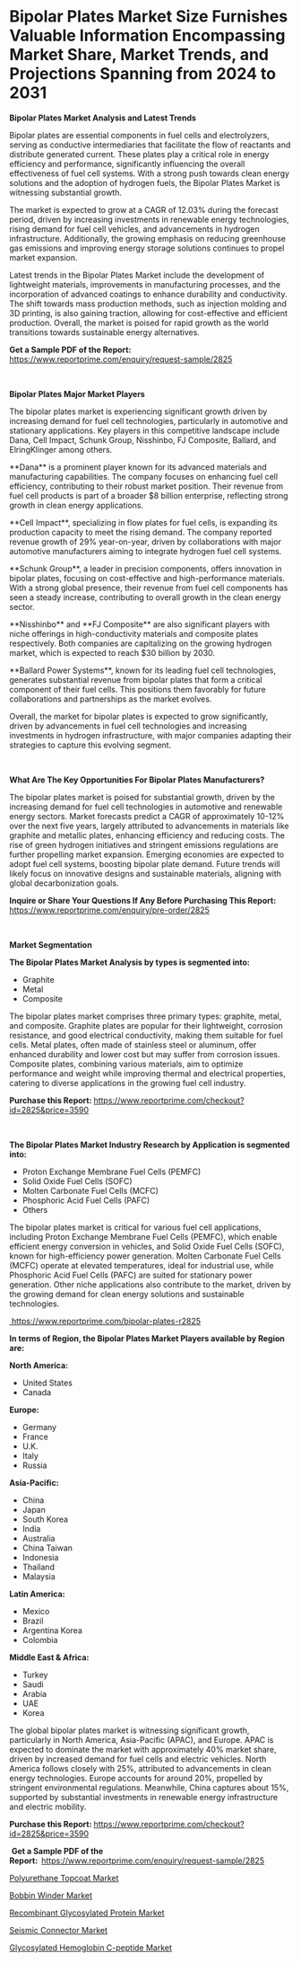 <p><h1>Bipolar Plates Market Size Furnishes Valuable Information Encompassing Market Share, Market Trends, and Projections Spanning from 2024 to 2031</h1></p><p><strong>Bipolar Plates Market Analysis and Latest Trends</strong></p>
<p><p>Bipolar plates are essential components in fuel cells and electrolyzers, serving as conductive intermediaries that facilitate the flow of reactants and distribute generated current. These plates play a critical role in energy efficiency and performance, significantly influencing the overall effectiveness of fuel cell systems. With a strong push towards clean energy solutions and the adoption of hydrogen fuels, the Bipolar Plates Market is witnessing substantial growth.</p><p>The market is expected to grow at a CAGR of 12.03% during the forecast period, driven by increasing investments in renewable energy technologies, rising demand for fuel cell vehicles, and advancements in hydrogen infrastructure. Additionally, the growing emphasis on reducing greenhouse gas emissions and improving energy storage solutions continues to propel market expansion.</p><p>Latest trends in the Bipolar Plates Market include the development of lightweight materials, improvements in manufacturing processes, and the incorporation of advanced coatings to enhance durability and conductivity. The shift towards mass production methods, such as injection molding and 3D printing, is also gaining traction, allowing for cost-effective and efficient production. Overall, the market is poised for rapid growth as the world transitions towards sustainable energy alternatives.</p></p>
<p><strong>Get a Sample PDF of the Report:&nbsp;</strong> <a href="https://www.reportprime.com/enquiry/request-sample/2825?utm_campaign=1833&utm_medium=2&utm_source=Github&utm_content=ia&utm_term=27112024&utm_id=bipolar-plates">https://www.reportprime.com/enquiry/request-sample/2825</a></p>
<p>&nbsp;</p>
<p><strong>Bipolar Plates Major Market Players</strong></p>
<p><p>The bipolar plates market is experiencing significant growth driven by increasing demand for fuel cell technologies, particularly in automotive and stationary applications. Key players in this competitive landscape include Dana, Cell Impact, Schunk Group, Nisshinbo, FJ Composite, Ballard, and ElringKlinger among others.</p><p>**Dana** is a prominent player known for its advanced materials and manufacturing capabilities. The company focuses on enhancing fuel cell efficiency, contributing to their robust market position. Their revenue from fuel cell products is part of a broader $8 billion enterprise, reflecting strong growth in clean energy applications.</p><p>**Cell Impact**, specializing in flow plates for fuel cells, is expanding its production capacity to meet the rising demand. The company reported revenue growth of 29% year-on-year, driven by collaborations with major automotive manufacturers aiming to integrate hydrogen fuel cell systems.</p><p>**Schunk Group**, a leader in precision components, offers innovation in bipolar plates, focusing on cost-effective and high-performance materials. With a strong global presence, their revenue from fuel cell components has seen a steady increase, contributing to overall growth in the clean energy sector.</p><p>**Nisshinbo** and **FJ Composite** are also significant players with niche offerings in high-conductivity materials and composite plates respectively. Both companies are capitalizing on the growing hydrogen market, which is expected to reach $30 billion by 2030.</p><p>**Ballard Power Systems**, known for its leading fuel cell technologies, generates substantial revenue from bipolar plates that form a critical component of their fuel cells. This positions them favorably for future collaborations and partnerships as the market evolves.</p><p>Overall, the market for bipolar plates is expected to grow significantly, driven by advancements in fuel cell technologies and increasing investments in hydrogen infrastructure, with major companies adapting their strategies to capture this evolving segment.</p></p>
<p>&nbsp;</p>
<p><strong>What Are The Key Opportunities For Bipolar Plates Manufacturers?</strong></p>
<p><p>The bipolar plates market is poised for substantial growth, driven by the increasing demand for fuel cell technologies in automotive and renewable energy sectors. Market forecasts predict a CAGR of approximately 10-12% over the next five years, largely attributed to advancements in materials like graphite and metallic plates, enhancing efficiency and reducing costs. The rise of green hydrogen initiatives and stringent emissions regulations are further propelling market expansion. Emerging economies are expected to adopt fuel cell systems, boosting bipolar plate demand. Future trends will likely focus on innovative designs and sustainable materials, aligning with global decarbonization goals.</p></p>
<p><strong>Inquire or Share Your Questions If Any Before Purchasing This Report:</strong> <a href="https://www.reportprime.com/enquiry/pre-order/2825?utm_campaign=1833&utm_medium=2&utm_source=Github&utm_content=ia&utm_term=27112024&utm_id=bipolar-plates">https://www.reportprime.com/enquiry/pre-order/2825</a></p>
<p>&nbsp;</p>
<p><strong>Market Segmentation</strong></p>
<p><strong>The Bipolar Plates Market Analysis by types is segmented into:</strong></p>
<p><ul><li>Graphite</li><li>Metal</li><li>Composite</li></ul></p>
<p><p>The bipolar plates market comprises three primary types: graphite, metal, and composite. Graphite plates are popular for their lightweight, corrosion resistance, and good electrical conductivity, making them suitable for fuel cells. Metal plates, often made of stainless steel or aluminum, offer enhanced durability and lower cost but may suffer from corrosion issues. Composite plates, combining various materials, aim to optimize performance and weight while improving thermal and electrical properties, catering to diverse applications in the growing fuel cell industry.</p></p>
<p><strong>Purchase this Report:&nbsp;</strong><a href="https://www.reportprime.com/checkout?id=2825&price=3590&utm_campaign=1833&utm_medium=2&utm_source=Github&utm_content=ia&utm_term=27112024&utm_id=bipolar-plates">https://www.reportprime.com/checkout?id=2825&price=3590</a></p>
<p>&nbsp;</p>
<p><strong>The Bipolar Plates Market Industry Research by Application is segmented into:</strong></p>
<p><ul><li>Proton Exchange Membrane Fuel Cells (PEMFC)</li><li>Solid Oxide Fuel Cells (SOFC)</li><li>Molten Carbonate Fuel Cells (MCFC)</li><li>Phosphoric Acid Fuel Cells (PAFC)</li><li>Others</li></ul></p>
<p><p>The bipolar plates market is critical for various fuel cell applications, including Proton Exchange Membrane Fuel Cells (PEMFC), which enable efficient energy conversion in vehicles, and Solid Oxide Fuel Cells (SOFC), known for high-efficiency power generation. Molten Carbonate Fuel Cells (MCFC) operate at elevated temperatures, ideal for industrial use, while Phosphoric Acid Fuel Cells (PAFC) are suited for stationary power generation. Other niche applications also contribute to the market, driven by the growing demand for clean energy solutions and sustainable technologies.</p></p>
<p><a href="https://www.reportprime.com/bipolar-plates-r2825?utm_campaign=1833&utm_medium=2&utm_source=Github&utm_content=ia&utm_term=27112024&utm_id=bipolar-plates">&nbsp;https://www.reportprime.com/bipolar-plates-r2825</a></p>
<p><strong>In terms of Region, the Bipolar Plates Market Players available by Region are:</strong></p>
<p>
    <p> <strong> North America: </strong>
        <ul>
            <li>United States</li>
            <li>Canada</li>
        </ul>
        </p> 
    <p> <strong> Europe: </strong>
        <ul>
            <li>Germany</li>
            <li>France</li>
            <li>U.K.</li>
            <li>Italy</li>
            <li>Russia</li>
        </ul>
        </p> 
    <p> <strong> Asia-Pacific: </strong>
        <ul>
            <li>China</li>
            <li>Japan</li>
            <li>South Korea</li>
            <li>India</li>
            <li>Australia</li>
            <li>China Taiwan</li>
            <li>Indonesia</li>
            <li>Thailand</li>
            <li>Malaysia</li>
        </ul>
        </p> 
    <p> <strong> Latin America: </strong>
        <ul>
            <li>Mexico</li>
            <li>Brazil</li>
            <li>Argentina Korea</li>
            <li>Colombia</li>
        </ul>
        </p> 
    <p> <strong> Middle East & Africa: </strong>
        <ul>
            <li>Turkey</li>
            <li>Saudi</li>
            <li>Arabia</li>
            <li>UAE</li>
            <li>Korea</li>
        </ul>
    </p>
    </p>
<p><p>The global bipolar plates market is witnessing significant growth, particularly in North America, Asia-Pacific (APAC), and Europe. APAC is expected to dominate the market with approximately 40% market share, driven by increased demand for fuel cells and electric vehicles. North America follows closely with 25%, attributed to advancements in clean energy technologies. Europe accounts for around 20%, propelled by stringent environmental regulations. Meanwhile, China captures about 15%, supported by substantial investments in renewable energy infrastructure and electric mobility.</p></p>
<p><strong>Purchase this Report: </strong><a href="https://www.reportprime.com/checkout?id=2825&price=3590&utm_campaign=1833&utm_medium=2&utm_source=Github&utm_content=ia&utm_term=27112024&utm_id=bipolar-plates">https://www.reportprime.com/checkout?id=2825&price=3590</a></p>
<p>&nbsp;<strong>Get a Sample PDF of the Report:&nbsp;&nbsp;</strong><a href="https://www.reportprime.com/enquiry/request-sample/2825?utm_campaign=1833&utm_medium=2&utm_source=Github&utm_content=ia&utm_term=27112024&utm_id=bipolar-plates">https://www.reportprime.com/enquiry/request-sample/2825</a></p>
<p><strong></strong></p>
<p><p><a href="https://www.linkedin.com/pulse/insights-polyurethane-topcoat-industry-market-financial-zrkge?utm_campaign=1833&utm_medium=2&utm_source=Github&utm_content=ia&utm_term=27112024&utm_id=bipolar-plates">Polyurethane Topcoat Market</a></p><p><a href="https://www.linkedin.com/pulse/exploring-bobbin-winder-market-projected-growth-asp-122-1jepe?utm_campaign=1833&utm_medium=2&utm_source=Github&utm_content=ia&utm_term=27112024&utm_id=bipolar-plates">Bobbin Winder Market</a></p><p><a href="https://issuu.com/reportprime-2/docs/recombinant-glycosylated-protein-ma_8dc27af9b44a74?utm_campaign=1833&utm_medium=2&utm_source=Github&utm_content=ia&utm_term=27112024&utm_id=bipolar-plates">Recombinant Glycosylated Protein Market</a></p><p><a href="https://www.linkedin.com/pulse/analyzing-seismic-connector-market-trends-size-share-projected-yze2e?utm_campaign=1833&utm_medium=2&utm_source=Github&utm_content=ia&utm_term=27112024&utm_id=bipolar-plates">Seismic Connector Market</a></p><p><a href="https://issuu.com/reportprime-2/docs/glycosylated-hemoglobin-c-peptide-m_cfc67460c87883?utm_campaign=1833&utm_medium=2&utm_source=Github&utm_content=ia&utm_term=27112024&utm_id=bipolar-plates">Glycosylated Hemoglobin C-peptide Market</a></p></p>